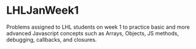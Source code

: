 # LHLJanWeek1

Problems assigned to LHL students on week 1 to practice basic and more advanced Javascript concepts such as Arrays, Objects, JS methods, debugging, callbacks, and closures.
